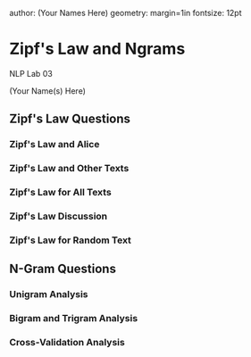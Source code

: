 author: (Your Names Here)
geometry: margin=1in
fontsize: 12pt

# Zipf's Law and Ngrams

NLP Lab 03

(Your Name(s) Here) 


## Zipf's Law Questions

### Zipf's Law and Alice

### Zipf's Law and Other Texts

### Zipf's Law for All Texts

### Zipf's Law Discussion

### Zipf's Law for Random Text


## N-Gram Questions

### Unigram Analysis

### Bigram and Trigram Analysis

### Cross-Validation Analysis

